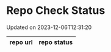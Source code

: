 # Repo Check Status

Updated on 2023-12-06T12:31:20

| repo url | repo status |
| -------- | -------- | 
